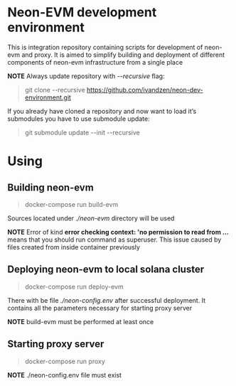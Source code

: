 # Neon-EVM development environment
This is integration repository containing scripts for development of neon-evm and proxy. 
It is aimed to simplify building and deployment of different components of neon-evm infrastructure from a single place

**NOTE** Always update repository with *--recursive* flag:
> git clone --recursive https://github.com/ivandzen/neon-dev-environment.git

If you already have cloned a repository and now want to load it’s submodules you have to use submodule update:
> git submodule update --init --recursive

# Using

## Building neon-evm
>docker-compose run build-evm

Sources located under *./neon-evm* directory will be used

**NOTE** Error of kind **error checking context: 'no permission to read from ...** means
that you should run command as superuser. This issue caused by files created from inside container
previously

## Deploying neon-evm to local solana cluster
>docker-compose run deploy-evm

There with be file *./neon-config.env* after successful deployment. 
It contains all the parameters necessary for starting proxy server

**NOTE** build-evm must be performed at least once

## Starting proxy server
>docker-compose run proxy

**NOTE** ./neon-config.env file must exist
